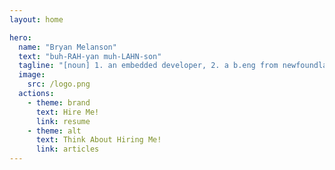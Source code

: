 ```yaml
---
layout: home

hero:
  name: "Bryan Melanson"
  text: "buh-RAH-yan muh-LAHN-son"
  tagline: "[noun] 1. an embedded developer, 2. a b.eng from newfoundland, 3. slow-moving land mammal"
  image:
    src: /logo.png
  actions:
    - theme: brand
      text: Hire Me! 
      link: resume
    - theme: alt
      text: Think About Hiring Me!
      link: articles
---
```



